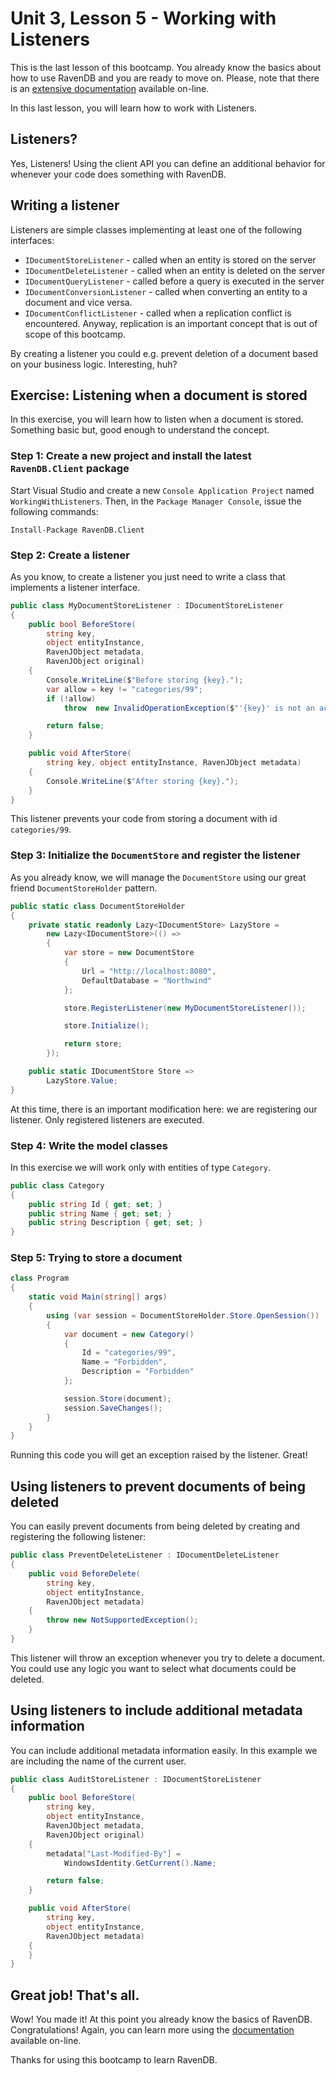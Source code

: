 # Unit 3, Lesson 5 - Working with Listeners

This is the last lesson of this bootcamp. You already know the basics about how to use RavenDB and you are ready to move on. Please,
note that there is an [extensive documentation](http://ravendb.net/docs) available on-line.

In this last lesson, you will learn how to work with Listeners.

## Listeners?

Yes, Listeners! Using the client API you can define an additional behavior for whenever your code does something with RavenDB.

## Writing a listener

Listeners are simple classes implementing at least one of the following interfaces:

* `IDocumentStoreListener` - called when an entity is stored on the server
* `IDocumentDeleteListener` - called when an entity is deleted on the server
* `IDocumentQueryListener` - called before a query is executed in the server
* `IDocumentConversionListener` - called when converting an entity to a document and vice versa.
* `IDocumentConflictListener` - called when a replication conflict is encountered. Anyway, replication is an important concept that is out of scope of this bootcamp.

By creating a listener you could e.g. prevent deletion of a document based on your business logic. Interesting, huh?

## Exercise: Listening when a document is stored

In this exercise, you will learn how to listen when a document is stored. Something basic but, good enough to understand the concept.

### Step 1: Create a new project and install the latest `RavenDB.Client` package

Start Visual Studio and create a new `Console Application Project` named
`WorkingWithListeners`. Then, in the `Package Manager Console`, issue the following
commands:

```
Install-Package RavenDB.Client
```

### Step 2: Create a listener

As you know, to create a listener you just need to write a class that implements a listener interface.

````csharp
public class MyDocumentStoreListener : IDocumentStoreListener
{
    public bool BeforeStore(
        string key,
        object entityInstance,
        RavenJObject metadata,
        RavenJObject original)
    {
        Console.WriteLine($"Before storing {key}.");
        var allow = key != "categories/99";
        if (!allow)
            throw  new InvalidOperationException($"'{key}' is not an acceptable id.");

        return false;
    }

    public void AfterStore(
        string key, object entityInstance, RavenJObject metadata)
    {
        Console.WriteLine($"After storing {key}.");
    }
}
````

This listener prevents your code from storing a document with id `categories/99`.

### Step 3: Initialize the `DocumentStore` and register the listener

As you already know, we will manage the `DocumentStore` using our great friend `DocumentStoreHolder` pattern.  

````csharp
public static class DocumentStoreHolder
{
    private static readonly Lazy<IDocumentStore> LazyStore =
        new Lazy<IDocumentStore>(() =>
        {
            var store = new DocumentStore
            {
                Url = "http://localhost:8080",
                DefaultDatabase = "Northwind"
            };

            store.RegisterListener(new MyDocumentStoreListener());

            store.Initialize();

            return store;
        });

    public static IDocumentStore Store =>
        LazyStore.Value;
}
````

At this time, there is an important modification here: we are registering our listener.  Only registered listeners are executed.

### Step 4: Write the model classes

In this exercise we will work only with entities of type `Category`.

````csharp
public class Category
{
    public string Id { get; set; }
    public string Name { get; set; }
    public string Description { get; set; }
}
````

### Step 5:  Trying to store a document

````csharp
class Program
{
    static void Main(string[] args)
    {
        using (var session = DocumentStoreHolder.Store.OpenSession())
        {
            var document = new Category()
            {
                Id = "categories/99",
                Name = "Forbidden",
                Description = "Forbidden"
            };

            session.Store(document);
            session.SaveChanges();
        }
    }
}
````

Running this code you will get an exception raised by the listener. Great!

## Using listeners to prevent documents of being deleted

You can easily prevent documents from being deleted by creating and registering the following listener:

````csharp
public class PreventDeleteListener : IDocumentDeleteListener
{
	public void BeforeDelete(
        string key,
        object entityInstance,
        RavenJObject metadata)
	{
		throw new NotSupportedException();
	}
}
````

This listener will throw an exception whenever you try to delete a document. You could use any logic you want
to select what documents could be deleted.


## Using listeners to include additional metadata information

You can include additional metadata information easily. In this example we are including the name of the current user.

````csharp
public class AuditStoreListener : IDocumentStoreListener
{
    public bool BeforeStore(
        string key,
        object entityInstance,
        RavenJObject metadata,
        RavenJObject original)
    {
        metadata["Last-Modified-By"] =
            WindowsIdentity.GetCurrent().Name;

        return false;
    }

    public void AfterStore(
        string key,
        object entityInstance,
        RavenJObject metadata)
    {
    }
}
````

## Great job! That's all.

Wow! You made it! At this point you already know the basics of RavenDB. Congratulations! Again, you can learn more using the [documentation](http://ravendb.net/docs) available on-line.

Thanks for using this bootcamp to learn RavenDB.

